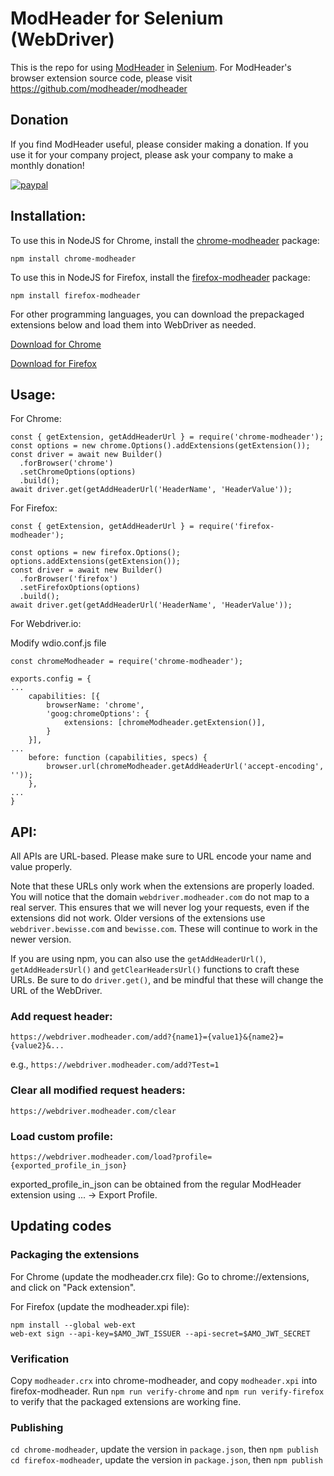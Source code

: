# ModHeader for Selenium (WebDriver)

This is the repo for using [ModHeader](https://chrome.google.com/webstore/detail/modheader/idgpnmonknjnojddfkpgkljpfnnfcklj) in [Selenium](https://www.seleniumhq.org/). For ModHeader's browser extension source code, please visit https://github.com/modheader/modheader

## Donation

If you find ModHeader useful, please consider making a donation. If you use it for your company project, please ask your company to make a monthly donation!

[![paypal](https://www.paypalobjects.com/en_US/i/btn/btn_donate_SM.gif)](https://paypal.me/hao1300)

## Installation:

To use this in NodeJS for Chrome, install the [chrome-modheader](https://www.npmjs.com/package/chrome-modheader) package:

```
npm install chrome-modheader
```

To use this in NodeJS for Firefox, install the [firefox-modheader](https://www.npmjs.com/package/firefox-modheader) package:

```
npm install firefox-modheader
```

For other programming languages, you can download the prepackaged extensions below and load them into WebDriver as needed.

[Download for Chrome](https://github.com/modheader/modheader_selenium/raw/main/chrome-modheader/modheader.crx)

[Download for Firefox](https://github.com/modheader/modheader_selenium/raw/main/firefox-modheader/modheader.xpi)

## Usage:

For Chrome:

```
const { getExtension, getAddHeaderUrl } = require('chrome-modheader');
const options = new chrome.Options().addExtensions(getExtension());
const driver = await new Builder()
  .forBrowser('chrome')
  .setChromeOptions(options)
  .build();
await driver.get(getAddHeaderUrl('HeaderName', 'HeaderValue'));
```

For Firefox:

```
const { getExtension, getAddHeaderUrl } = require('firefox-modheader');

const options = new firefox.Options();
options.addExtensions(getExtension());
const driver = await new Builder()
  .forBrowser('firefox')
  .setFirefoxOptions(options)
  .build();
await driver.get(getAddHeaderUrl('HeaderName', 'HeaderValue'));
```

For Webdriver.io:

Modify wdio.conf.js file

```
const chromeModheader = require('chrome-modheader');

exports.config = {
...
    capabilities: [{
        browserName: 'chrome',
        'goog:chromeOptions': {
            extensions: [chromeModheader.getExtension()],
        }
    }],
...
    before: function (capabilities, specs) {
        browser.url(chromeModheader.getAddHeaderUrl('accept-encoding', ''));
    },
...
}

```

## API:

All APIs are URL-based. Please make sure to URL encode your name and value
properly.

Note that these URLs only work when the extensions are properly loaded. You will
notice that the domain `webdriver.modheader.com` do not map to a real server.
This ensures that we will never log your requests, even if the extensions did not
work. Older versions of the extensions use `webdriver.bewisse.com` and `bewisse.com`.
These will continue to work in the newer version.

If you are using npm, you can also use the `getAddHeaderUrl()`, `getAddHeadersUrl()`
and `getClearHeadersUrl()` functions to craft these URLs. Be sure to do `driver.get()`,
and be mindful that these will change the URL of the WebDriver.

### Add request header:

```
https://webdriver.modheader.com/add?{name1}={value1}&{name2}={value2}&...
```

e.g., `https://webdriver.modheader.com/add?Test=1`

### Clear all modified request headers:

```
https://webdriver.modheader.com/clear
```

### Load custom profile:

```
https://webdriver.modheader.com/load?profile={exported_profile_in_json}
```

exported_profile_in_json can be obtained from the regular ModHeader
extension using ... -> Export Profile.

## Updating codes

### Packaging the extensions

For Chrome (update the modheader.crx file):
Go to chrome://extensions, and click on "Pack extension".

For Firefox (update the modheader.xpi file):

```
npm install --global web-ext
web-ext sign --api-key=$AMO_JWT_ISSUER --api-secret=$AMO_JWT_SECRET
```

### Verification

Copy `modheader.crx` into chrome-modheader, and copy `modheader.xpi` into firefox-modheader.
Run `npm run verify-chrome` and `npm run verify-firefox` to verify that the packaged extensions are working fine.

### Publishing

`cd chrome-modheader`, update the version in `package.json`, then `npm publish`
`cd firefox-modheader`, update the version in `package.json`, then `npm publish`
